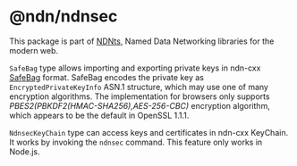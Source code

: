 # @ndn/ndnsec

This package is part of [NDNts](https://yoursunny.com/p/NDNts/), Named Data Networking libraries for the modern web.

`SafeBag` type allows importing and exporting private keys in ndn-cxx [SafeBag](https://named-data.net/doc/ndn-cxx/0.8.0/specs/safe-bag.html) format.
SafeBag encodes the private key as `EncryptedPrivateKeyInfo` ASN.1 structure, which may use one of many encryption algorithms.
The implementation for browsers only supports *PBES2(PBKDF2(HMAC-SHA256),AES-256-CBC)* encryption algorithm, which appears to be the default in OpenSSL 1.1.1.

`NdnsecKeyChain` type can access keys and certificates in ndn-cxx KeyChain.
It works by invoking the `ndnsec` command.
This feature only works in Node.js.
